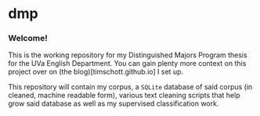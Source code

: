 # dmp

### Welcome!

This is the working repository for my Distinguished Majors Program thesis for the UVa English Department. You can gain plenty more context on this project over on (the blog)[timschott.github.io] I set up. 

This repository will contain my corpus, a `SQLite` database of said corpus (in cleaned, machine readable form), various text cleaning scripts that help grow said database as well as my supervised classification work. 


